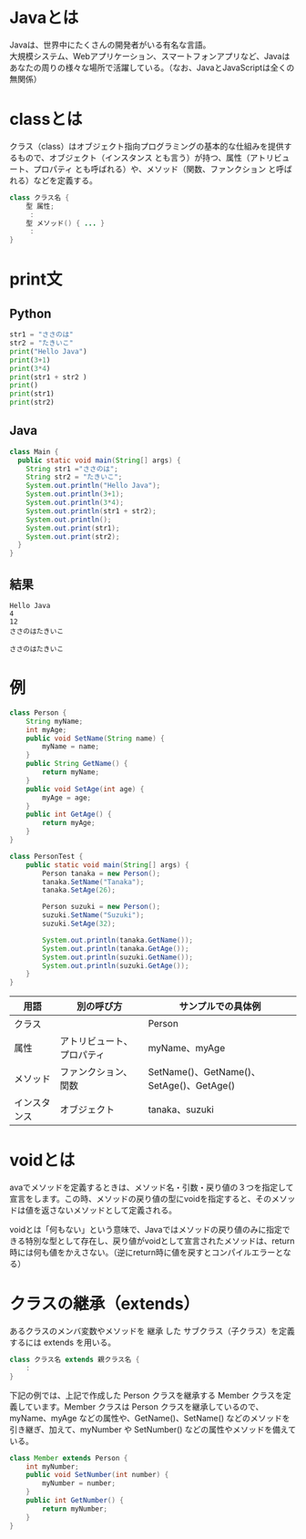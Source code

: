 # Javaとは
Javaは、世界中にたくさんの開発者がいる有名な言語。  
大規模システム、Webアプリケーション、スマートフォンアプリなど、Javaはあなたの周りの様々な場所で活躍している。（なお、JavaとJavaScriptは全くの無関係）

# classとは
クラス（class）はオブジェクト指向プログラミングの基本的な仕組みを提供するもので、オブジェクト（インスタンス とも言う）が持つ、属性（アトリビュート、プロパティ とも呼ばれる）や、メソッド（関数、ファンクション と呼ばれる）などを定義する。

```Java
class クラス名 {
    型 属性;
     :
    型 メソッド() { ... }
     :
}
```
# print文
## Python
```Python
str1 = "ささのは"
str2 = "たきいこ"
print("Hello Java")
print(3+1)
print(3*4)
print(str1 + str2 )
print()
print(str1)
print(str2)
```
## Java
```Java
class Main {
  public static void main(String[] args) {
    String str1 ="ささのは";
    String str2 = "たきいこ";
    System.out.println("Hello Java");
    System.out.println(3+1);
    System.out.println(3*4);
    System.out.println(str1 + str2);
    System.out.println();
    System.out.print(str1);
    System.out.print(str2);
  }
}
```
## 結果
```
Hello Java  
4  
12  
ささのはたきいこ  
  
ささのはたきいこ  
```

# 例
```Java
class Person {
    String myName;
    int myAge;
    public void SetName(String name) {
        myName = name;
    }
    public String GetName() {
        return myName;
    }
    public void SetAge(int age) {
        myAge = age;
    }
    public int GetAge() {
        return myAge;
    }
}
```

```java
class PersonTest {
    public static void main(String[] args) {
        Person tanaka = new Person();
        tanaka.SetName("Tanaka");
        tanaka.SetAge(26);

        Person suzuki = new Person();
        suzuki.SetName("Suzuki");
        suzuki.SetAge(32);

        System.out.println(tanaka.GetName());
        System.out.println(tanaka.GetAge());
        System.out.println(suzuki.GetName());
        System.out.println(suzuki.GetAge());
    }
}
```




| 用語 | 別の呼び方 | サンプルでの具体例 |
| ---- | ---- | ---- |
| クラス |  | Person |
| 属性 | アトリビュート、プロパティ | myName、myAge |
| メソッド | ファンクション、関数 | SetName()、GetName()、SetAge()、GetAge() |
| インスタンス | オブジェクト | tanaka、suzuki |

# voidとは
avaでメソッドを定義するときは、メソッド名・引数・戻り値の３つを指定して宣言をします。この時、メソッドの戻り値の型にvoidを指定すると、そのメソッドは値を返さないメソッドとして定義される。  
  
voidとは「何もない」という意味で、Javaではメソッドの戻り値のみに指定できる特別な型として存在し、戻り値がvoidとして宣言されたメソッドは、return時には何も値をかえさない。（逆にreturn時に値を戻すとコンパイルエラーとなる）

# クラスの継承（extends）
あるクラスのメンバ変数やメソッドを 継承 した サブクラス（子クラス）を定義するには extends を用いる。
```Java
class クラス名 extends 親クラス名 {
    :
}
```

下記の例では、上記で作成した Person クラスを継承する Member クラスを定義しています。Member クラスは Person クラスを継承しているので、myName、myAge などの属性や、GetName()、SetName() などのメソッドを引き継ぎ、加えて、myNumber や SetNumber() などの属性やメソッドを備えている。

```Java
class Member extends Person {
    int myNumber;
    public void SetNumber(int number) {
        myNumber = number;
    }
    public int GetNumber() {
        return myNumber;
    }
}
```